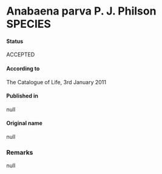 Anabaena parva P. J. Philson SPECIES
=======

#### Status
ACCEPTED

#### According to
The Catalogue of Life, 3rd January 2011

#### Published in
null

#### Original name
null

### Remarks
null